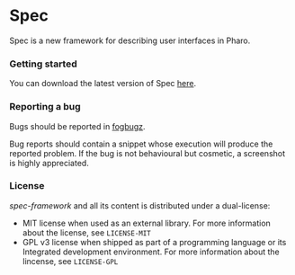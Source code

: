 Spec
====

Spec is a new framework for describing user interfaces in Pharo.

### Getting started

You can download the latest version of Spec  [here](http://benjamin.is-a-geek.com:9095/view/My%20branches/job/Spec/lastSuccessfulBuild/artifact/Spec.zip).

### Reporting a bug

Bugs should be reported in [fogbugz](https://pharo.fogbugz.com/default.asp).

Bug reports should contain a snippet whose execution will produce the reported problem. If the bug is not behavioural but cosmetic, a screenshot is highly appreciated.

### License

*spec-framework* and all its content is distributed under a dual-license:
- MIT license when used as an external library. For more information about the license, see `LICENSE-MIT`
- GPL v3 license when shipped as part of a programming language or its Integrated development environment. For more information about the lincense, see `LICENSE-GPL`
